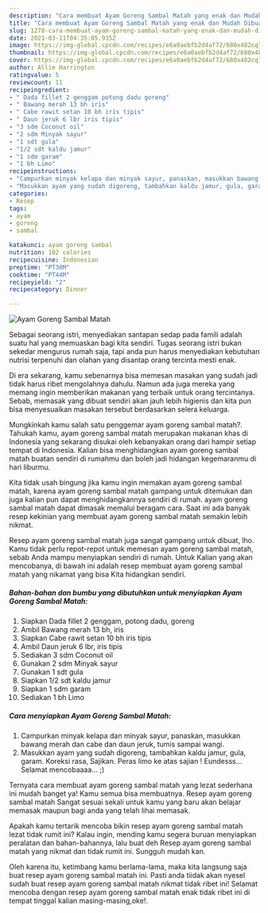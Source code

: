 ```yaml
---
description: "Cara membuat Ayam Goreng Sambal Matah yang enak dan Mudah Dibuat"
title: "Cara membuat Ayam Goreng Sambal Matah yang enak dan Mudah Dibuat"
slug: 1278-cara-membuat-ayam-goreng-sambal-matah-yang-enak-dan-mudah-dibuat
date: 2021-03-11T04:35:05.935Z
image: https://img-global.cpcdn.com/recipes/e6a0aebfb2d4af72/680x482cq70/ayam-goreng-sambal-matah-foto-resep-utama.jpg
thumbnail: https://img-global.cpcdn.com/recipes/e6a0aebfb2d4af72/680x482cq70/ayam-goreng-sambal-matah-foto-resep-utama.jpg
cover: https://img-global.cpcdn.com/recipes/e6a0aebfb2d4af72/680x482cq70/ayam-goreng-sambal-matah-foto-resep-utama.jpg
author: Allie Harrington
ratingvalue: 5
reviewcount: 11
recipeingredient:
- " Dada fillet 2 genggam potong dadu goreng"
- " Bawang merah 13 bh iris"
- " Cabe rawit setan 10 bh iris tipis"
- " Daun jeruk 6 lbr iris tipis"
- "3 sdm Coconut oil"
- "2 sdm Minyak sayur"
- "1 sdt gula"
- "1/2 sdt kaldu jamur"
- "1 sdm garam"
- "1 bh Limo"
recipeinstructions:
- "Campurkan minyak kelapa dan minyak sayur, panaskan, masukkan bawang merah dan cabe dan daun jeruk, tumis sampai wangi."
- "Masukkan ayam yang sudah digoreng, tambahkan kaldu jamur, gula, garam. Koreksi rasa, Sajikan. Peras limo ke atas sajian ! Eundesss... Selamat mencobaaaa... ;)"
categories:
- Resep
tags:
- ayam
- goreng
- sambal

katakunci: ayam goreng sambal 
nutrition: 102 calories
recipecuisine: Indonesian
preptime: "PT30M"
cooktime: "PT44M"
recipeyield: "2"
recipecategory: Dinner

---
```



![Ayam Goreng Sambal Matah](https://img-global.cpcdn.com/recipes/e6a0aebfb2d4af72/680x482cq70/ayam-goreng-sambal-matah-foto-resep-utama.jpg)

Sebagai seorang istri, menyediakan santapan sedap pada famili adalah suatu hal yang memuaskan bagi kita sendiri. Tugas seorang istri bukan sekedar mengurus rumah saja, tapi anda pun harus menyediakan kebutuhan nutrisi terpenuhi dan olahan yang disantap orang tercinta mesti enak.

Di era  sekarang, kamu sebenarnya bisa memesan masakan yang sudah jadi tidak harus ribet mengolahnya dahulu. Namun ada juga mereka yang memang ingin memberikan makanan yang terbaik untuk orang tercintanya. Sebab, memasak yang dibuat sendiri akan jauh lebih higienis dan kita pun bisa menyesuaikan masakan tersebut berdasarkan selera keluarga. 



Mungkinkah kamu salah satu penggemar ayam goreng sambal matah?. Tahukah kamu, ayam goreng sambal matah merupakan makanan khas di Indonesia yang sekarang disukai oleh kebanyakan orang dari hampir setiap tempat di Indonesia. Kalian bisa menghidangkan ayam goreng sambal matah buatan sendiri di rumahmu dan boleh jadi hidangan kegemaranmu di hari liburmu.

Kita tidak usah bingung jika kamu ingin memakan ayam goreng sambal matah, karena ayam goreng sambal matah gampang untuk ditemukan dan juga kalian pun dapat menghidangkannya sendiri di rumah. ayam goreng sambal matah dapat dimasak memalui beragam cara. Saat ini ada banyak resep kekinian yang membuat ayam goreng sambal matah semakin lebih nikmat.

Resep ayam goreng sambal matah juga sangat gampang untuk dibuat, lho. Kamu tidak perlu repot-repot untuk memesan ayam goreng sambal matah, sebab Anda mampu menyiapkan sendiri di rumah. Untuk Kalian yang akan mencobanya, di bawah ini adalah resep membuat ayam goreng sambal matah yang nikamat yang bisa Kita hidangkan sendiri.

<!--inarticleads1-->

##### Bahan-bahan dan bumbu yang dibutuhkan untuk menyiapkan Ayam Goreng Sambal Matah:

1. Siapkan  Dada fillet 2 genggam, potong dadu, goreng
1. Ambil  Bawang merah 13 bh, iris
1. Siapkan  Cabe rawit setan 10 bh iris tipis
1. Ambil  Daun jeruk 6 lbr, iris tipis
1. Sediakan 3 sdm Coconut oil
1. Gunakan 2 sdm Minyak sayur
1. Gunakan 1 sdt gula
1. Siapkan 1/2 sdt kaldu jamur
1. Siapkan 1 sdm garam
1. Sediakan 1 bh Limo




<!--inarticleads2-->

##### Cara menyiapkan Ayam Goreng Sambal Matah:

1. Campurkan minyak kelapa dan minyak sayur, panaskan, masukkan bawang merah dan cabe dan daun jeruk, tumis sampai wangi.
1. Masukkan ayam yang sudah digoreng, tambahkan kaldu jamur, gula, garam. Koreksi rasa, Sajikan. Peras limo ke atas sajian ! Eundesss... Selamat mencobaaaa... ;)




Ternyata cara membuat ayam goreng sambal matah yang lezat sederhana ini mudah banget ya! Kamu semua bisa membuatnya. Resep ayam goreng sambal matah Sangat sesuai sekali untuk kamu yang baru akan belajar memasak maupun bagi anda yang telah lihai memasak.

Apakah kamu tertarik mencoba bikin resep ayam goreng sambal matah lezat tidak rumit ini? Kalau ingin, mending kamu segera buruan menyiapkan peralatan dan bahan-bahannya, lalu buat deh Resep ayam goreng sambal matah yang nikmat dan tidak rumit ini. Sungguh mudah kan. 

Oleh karena itu, ketimbang kamu berlama-lama, maka kita langsung saja buat resep ayam goreng sambal matah ini. Pasti anda tiidak akan nyesel sudah buat resep ayam goreng sambal matah nikmat tidak ribet ini! Selamat mencoba dengan resep ayam goreng sambal matah enak tidak ribet ini di tempat tinggal kalian masing-masing,oke!.

